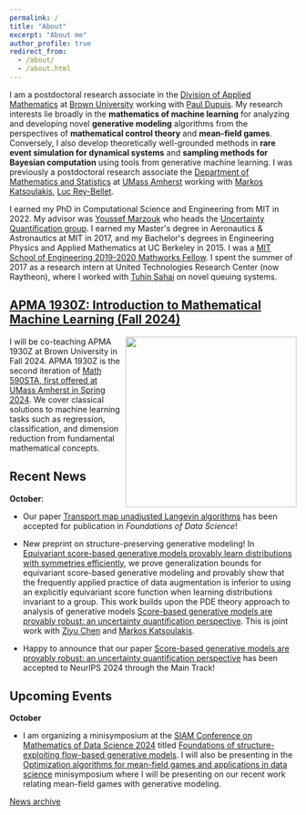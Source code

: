 ```yaml
---
permalink: /
title: "About"
excerpt: "About me"
author_profile: true
redirect_from: 
  - /about/
  - /about.html
---
```


I am a postdoctoral research associate in the [Division of Applied Mathematics](https://appliedmath.brown.edu) at [Brown University](https://www.brown.edu) working with [Paul Dupuis](https://appliedmath.brown.edu/people/paul-dupuis). My research interests lie broadly in the **mathematics of machine learning** for analyzing and developing novel **generative modeling** algorithms from the perspectives of **mathematical control theory** and **mean-field games**. Conversely, I also develop theoretically well-grounded methods in **rare event simulation for dynamical systems** and **sampling methods for Bayesian computation** using tools from generative machine learning. I was previously a postdoctoral research associate the [Department of Mathematics and Statistics](https://www.math.umass.edu) at [UMass Amherst](https://www.umass.edu) working with [Markos Katsoulakis](https://people.math.umass.edu/~markos/), [Luc Rey-Bellet](https://people.math.umass.edu/~lr7q/). 



<!-- My research lies at the intersection of **computational statistics** and **computational dynamics**. I enjoy studying how these two fields interact with and complement each other for predictive modeling and uncertainty quantification.  -->

<!-- My current research interests include **mathematics of generative modeling**, **rare event simulation for dynamical systems**, and **sampling methods for Bayesian computation**.  -->

<!-- My current interests include **rare event simulation for dynamical systems** and novel **sampling methods for Bayesian computation**. 
 -->

I earned my PhD in Computational Science and Engineering from MIT in 2022. My advisor was [Youssef Marzouk](https://aeroastro.mit.edu/people/youssef-m-marzouk/) who heads the [Uncertainty Quantification group](https://uqgroup.mit.edu). I earned my Master's degree in Aeronautics & Astronautics at MIT in 2017, and my Bachelor's degrees in Engineering Physics and Applied Mathematics at UC Berkeley in 2015. I was a [MIT School of Engineering 2019-2020 Mathworks Fellow](https://engineering.mit.edu/students/graduate-student-fellowships/mathworks-fellows/). I spent the summer of 2017 as a research intern at United Technologies Research Center (now Raytheon), where I worked with [Tuhin Sahai](https://tuhinsahai.github.io/) on novel queuing systems. 



## [APMA 1930Z: Introduction to Mathematical Machine Learning (Fall 2024)](https://benjzhang.github.io/apma1930z/)
[<img align="right" width="300" src="https://benjzhang.github.io/files/ma590sta_poster.png" />](https://benjzhang.github.io/apma1930z/)
I will be co-teaching APMA 1930Z at Brown University in Fall 2024. APMA 1930Z is the second iteration of [Math 590STA, first offered at UMass Amherst in Spring 2024](https://benjzhang.github.io/ma590sta/). We cover classical solutions to machine learning tasks such as regression, classification, and dimension reduction from fundamental mathematical concepts. 

<!-- ## NEW COURSE for Spring 2024! [Math 590STA: Intro to Mathematical Machine Learning](https://benjzhang.github.io/ma590sta/)
[<img align="right" width="300" src="https://benjzhang.github.io/files/ma590sta_poster.png" />](https://benjzhang.github.io/ma590sta/)
Join us for MATH 590STA, an introduction to mathematical machine learning! We will be covering classical solutions to machine learning tasks such as regression, classification, and dimension reduction from fundamental mathematical concepts. 
 -->

<!-- 
## Learning *Learning*
I am the co-organizer of the [Learning *Learning*](https://www.umass.edu/mathematics-statistics/seminars/learning-learning-seminar) seminar, along with [Hyemin Gu](https://hyemingu.github.io). This is an internal seminar at UMass Amherst where graduate students and postdocs discuss latest developments in machine learning and data science through reading groups and tutorials. It is also a venue for students to present their research. Please contact us if you wish to participate in the group!  -->


## Recent News

**October**: 
    
* Our paper [Transport map unadjusted Langevin algorithms](https://arxiv.org/abs/2302.07227) has been accepted for publication in *Foundations of Data Science*!
    
* New preprint on structure-preserving generative modeling! In [Equivariant score-based generative models provably learn distributions with symmetries efficiently](https://arxiv.org/abs/2410.01244), we prove generalization bounds for equivariant score-based generative modeling and provably show that the frequently applied practice of data augmentation is inferior to using an explicitly equivariant score function when learning distributions invariant to a group. This work builds upon the PDE theory approach to analysis of generative models [Score-based generative models are provably robust: an uncertainty quantification perspective](https://arxiv.org/abs/2405.15754). This is joint work with [Ziyu Chen](https://sites.google.com/view/ziyu-chen) and [Markos Katsoulakis](https://people.math.umass.edu/~markos/).

* Happy to announce that our paper [Score-based generative models are provably robust: an uncertainty quantification perspective](https://arxiv.org/abs/2405.15754) has been accepted to NeurIPS 2024 through the Main Track! 

## Upcoming Events
    
 **October** 
    
* I am organizing a minisymposium at the [SIAM Conference on Mathematics of Data Science 2024](https://www.siam.org/conferences-events/siam-conferences/mds24/) titled [Foundations of structure-exploiting flow-based generative models](https://meetings.siam.org/sess/dsp_programsess.cfm?SESSIONCODE=80601). I will also be presenting in the [Optimization algorithms for mean-field games and applications in data science](https://meetings.siam.org/sess/dsp_programsess.cfm?SESSIONCODE=80516) minisymposium where I will be presenting on our recent work relating mean-field games with generative modeling.

[News archive](https://benjzhang.github.io/news)





<!-- **February**:

I am excited to announce our new preprint title [Wasserstein proximal operators describe score-based generative models and resolve memorization](https://arxiv.org/abs/2402.06162). We show that score-based generative models can be fundamentally understood as the Wasserstein proximal operator of cross-entropy and we build informed models that resolve the memorization phenomenon in SGMs. This is joint work with [Siting Liu](https://sites.google.com/view/siting6ucla/home), [Wuchen Li](https://people.math.sc.edu/wuchen/), [Markos Katsoulakis](https://people.math.umass.edu/~markos/), and [Stan Osher](https://www.math.ucla.edu/~sjo/).  -->





<!-- 

**November**
I will be giving a talk at [NYU Shanghai](https://dail.shanghai.nyu.edu/events/mean-field-games-laboratory-generative-modeling) on our recent work *Mean-Field Games Laboratory for Generative Modeling.*


**October**: 
I will be visiting [Emory University](http://www.math.emory.edu/site/codes/) and speaking in their [Computational and data-enabled science seminar series](http://www.math.emory.edu/site/codes/schedule/). 


I gave a talk on our work *Mean-Field Games Laboratory for Generative Modeling* to the [Machine Learning and Mean Field Games Seminar series](https://sites.google.com/view/mlmfgseminar/home) -->

<!-- **June**: I gave a talk on our work *Mean-Field Games Laboratory for Generative Modeling* to the UCLA Level Set Collective.  -->



<!-- **April**: Excited to announce our new preprint titled [A Mean-Field Games Laboratory for Generative Modeling](https://arxiv.org/abs/2304.13534). This joint work with Markos Katsoulakis. We show that flow and diffusion-based generative models, including normalizing flows, score-based models, and Wasserstein gradient flows can be derived from a single unifying mean-field games framework.  -->

<!-- **February**: I am the creator and organizer of the [Learning Learning](https://www.umass.edu/mathematics-statistics/seminars/learning-learning-seminar). This is a seminar for students and postdocs to present their in-progress research, and practice giving research presentations.  -->




<!--  Presenting a poster on our _Sampling via Controlled SDEs_ work at the [ICBINB workshop at NeurIPS2021](https://i-cant-believe-its-not-better.github.io/neurips2021/), December 13. 
 -->
<!-- This is the front page of a website that is powered by the [academicpages template](https://github.com/academicpages/academicpages.github.io) and hosted on GitHub pages. [GitHub pages](https://pages.github.com) is a free service in which websites are built and hosted from code and data stored in a GitHub repository, automatically updating when a new commit is made to the respository. This template was forked from the [Minimal Mistakes Jekyll Theme](https://mmistakes.github.io/minimal-mistakes/) created by Michael Rose, and then extended to support the kinds of content that academics have: publications, talks, teaching, a portfolio, blog posts, and a dynamically-generated CV. You can fork [this repository](https://github.com/academicpages/academicpages.github.io) right now, modify the configuration and markdown files, add your own PDFs and other content, and have your own site for free, with no ads! An older version of this template powers my own personal website at [stuartgeiger.com](http://stuartgeiger.com), which uses [this Github repository](https://github.com/staeiou/staeiou.github.io).
 -->
<!-- A data-driven personal website
======
Like many other Jekyll-based GitHub Pages templates, academicpages makes you separate the website's content from its form. The content & metadata of your website are in structured markdown files, while various other files constitute the theme, specifying how to transform that content & metadata into HTML pages. You keep these various markdown (.md), YAML (.yml), HTML, and CSS files in a public GitHub repository. Each time you commit and push an update to the repository, the [GitHub pages](https://pages.github.com/) service creates static HTML pages based on these files, which are hosted on GitHub's servers free of charge.

Many of the features of dynamic content management systems (like Wordpress) can be achieved in this fashion, using a fraction of the computational resources and with far less vulnerability to hacking and DDoSing. You can also modify the theme to your heart's content without touching the content of your site. If you get to a point where you've broken something in Jekyll/HTML/CSS beyond repair, your markdown files describing your talks, publications, etc. are safe. You can rollback the changes or even delete the repository and start over -- just be sure to save the markdown files! Finally, you can also write scripts that process the structured data on the site, such as [this one](https://github.com/academicpages/academicpages.github.io/blob/master/talkmap.ipynb) that analyzes metadata in pages about talks to display [a map of every location you've given a talk](https://academicpages.github.io/talkmap.html).

Getting started
======
1. Register a GitHub account if you don't have one and confirm your e-mail (required!)
1. Fork [this repository](https://github.com/academicpages/academicpages.github.io) by clicking the "fork" button in the top right. 
1. Go to the repository's settings (rightmost item in the tabs that start with "Code", should be below "Unwatch"). Rename the repository "[your GitHub username].github.io", which will also be your website's URL.
1. Set site-wide configuration and create content & metadata (see below -- also see [this set of diffs](http://archive.is/3TPas) showing what files were changed to set up [an example site](https://getorg-testacct.github.io) for a user with the username "getorg-testacct")
1. Upload any files (like PDFs, .zip files, etc.) to the files/ directory. They will appear at https://[your GitHub username].github.io/files/example.pdf.  
1. Check status by going to the repository settings, in the "GitHub pages" section

Site-wide configuration
------
The main configuration file for the site is in the base directory in [_config.yml](https://github.com/academicpages/academicpages.github.io/blob/master/_config.yml), which defines the content in the sidebars and other site-wide features. You will need to replace the default variables with ones about yourself and your site's github repository. The configuration file for the top menu is in [_data/navigation.yml](https://github.com/academicpages/academicpages.github.io/blob/master/_data/navigation.yml). For example, if you don't have a portfolio or blog posts, you can remove those items from that navigation.yml file to remove them from the header. 

Create content & metadata
------
For site content, there is one markdown file for each type of content, which are stored in directories like _publications, _talks, _posts, _teaching, or _pages. For example, each talk is a markdown file in the [_talks directory](https://github.com/academicpages/academicpages.github.io/tree/master/_talks). At the top of each markdown file is structured data in YAML about the talk, which the theme will parse to do lots of cool stuff. The same structured data about a talk is used to generate the list of talks on the [Talks page](https://academicpages.github.io/talks), each [individual page](https://academicpages.github.io/talks/2012-03-01-talk-1) for specific talks, the talks section for the [CV page](https://academicpages.github.io/cv), and the [map of places you've given a talk](https://academicpages.github.io/talkmap.html) (if you run this [python file](https://github.com/academicpages/academicpages.github.io/blob/master/talkmap.py) or [Jupyter notebook](https://github.com/academicpages/academicpages.github.io/blob/master/talkmap.ipynb), which creates the HTML for the map based on the contents of the _talks directory).

**Markdown generator**

I have also created [a set of Jupyter notebooks](https://github.com/academicpages/academicpages.github.io/tree/master/markdown_generator
) that converts a CSV containing structured data about talks or presentations into individual markdown files that will be properly formatted for the academicpages template. The sample CSVs in that directory are the ones I used to create my own personal website at stuartgeiger.com. My usual workflow is that I keep a spreadsheet of my publications and talks, then run the code in these notebooks to generate the markdown files, then commit and push them to the GitHub repository.

How to edit your site's GitHub repository
------
Many people use a git client to create files on their local computer and then push them to GitHub's servers. If you are not familiar with git, you can directly edit these configuration and markdown files directly in the github.com interface. Navigate to a file (like [this one](https://github.com/academicpages/academicpages.github.io/blob/master/_talks/2012-03-01-talk-1.md) and click the pencil icon in the top right of the content preview (to the right of the "Raw | Blame | History" buttons). You can delete a file by clicking the trashcan icon to the right of the pencil icon. You can also create new files or upload files by navigating to a directory and clicking the "Create new file" or "Upload files" buttons. 

Example: editing a markdown file for a talk
![Editing a markdown file for a talk](/images/editing-talk.png)

For more info
------
More info about configuring academicpages can be found in [the guide](https://academicpages.github.io/markdown/). The [guides for the Minimal Mistakes theme](https://mmistakes.github.io/minimal-mistakes/docs/configuration/) (which this theme was forked from) might also be helpful.
 -->